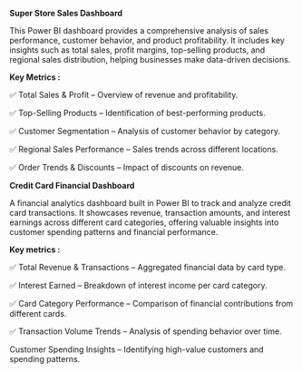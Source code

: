 **Super Store Sales Dashboard**

This Power BI dashboard provides a comprehensive analysis of sales performance, customer behavior, and product profitability. It includes key insights such as total sales, profit margins, top-selling products, and regional sales distribution, helping businesses make data-driven decisions.

**Key Metrics :**

✅ Total Sales & Profit – Overview of revenue and profitability.

✅ Top-Selling Products – Identification of best-performing products.

✅ Customer Segmentation – Analysis of customer behavior by category.

✅ Regional Sales Performance – Sales trends across different locations.

✅ Order Trends & Discounts – Impact of discounts on revenue.


**Credit Card Financial Dashboard**

A financial analytics dashboard built in Power BI to track and analyze credit card transactions. It showcases revenue, transaction amounts, and interest earnings across different card categories, offering valuable insights into customer spending patterns and financial performance.

**Key metrics :**

✅ Total Revenue & Transactions – Aggregated financial data by card type.

✅ Interest Earned – Breakdown of interest income per card category.

✅ Card Category Performance – Comparison of financial contributions from different cards.

✅ Transaction Volume Trends – Analysis of spending behavior over time.

Customer Spending Insights – Identifying high-value customers and spending patterns.
